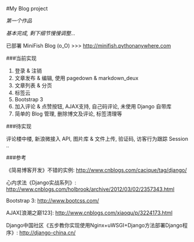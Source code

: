 #My Blog project

*第一个作品*

*基本完成, 剩下细节慢慢调整...*

已部署 MiniFish Blog (o_O) >>> http://minifish.pythonanywhere.com

###当前实现

1. 登录 & 注销
2. 文章发布 & 编辑, 使用 pagedown & markdown_deux 
3. 文章列表 & 分页 
4. 标签云
5. Bootstrap 3 
6. 加入评论 & 点赞按钮, AJAX支持, 自己码评论, 未使用 Django 自带库
7. 简单的 Blog 管理, 删除博文及评论, 标签清理等

###待实现

评论楼中楼, 新浪微接入 API, 图片库 & 文件上传, 验证码, 访客行为跟踪 Session ..
 
###参考

《简易博客开发》不错的实例: http://www.cnblogs.com/cacique/tag/django/

心内求法《Django实战系列》: http://www.cnblogs.com/holbrook/archive/2012/03/02/2357343.html

Bootstrap 3: http://www.bootcss.com/

AJAX[浪潮之巅123]: http://www.cnblogs.com/xiaoqu/p/3224173.html

Django中国社区《五步教你实现使用Nginx+uWSGI+Django方法部署Django程序》: http://django-china.cn/